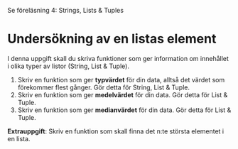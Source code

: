 Se föreläsning 4: Strings, Lists & Tuples

# Undersökning av en listas element

I denna uppgift skall du skriva funktioner som ger information om innehållet i olika typer av listor (String, List & Tuple).

1. Skriv en funktion som ger **typvärdet** för din data, alltså det värdet som förekommer flest gånger. Gör detta för String, List & Tuple.
2. Skriv en funktion som ger **medelvärdet** för din data. Gör detta för List & Tuple.
3. Skriv en funktion som ger **medianvärdet** för din data. Gör detta för List & Tuple.


**Extrauppgift**: Skriv en funktion som skall finna det n:te största elementet i en lista.